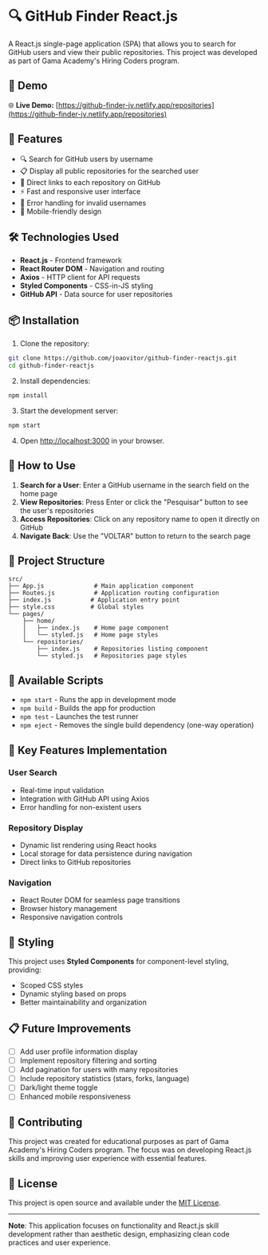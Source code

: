 # 🔍 GitHub Finder React.js

A React.js single-page application (SPA) that allows you to search for GitHub users and view their public repositories. This project was developed as part of Gama Academy's Hiring Coders program.

## 🚀 Demo

🌐 **Live Demo:** [https://github-finder-jv.netlify.app/repositories](https://github-finder-jv.netlify.app/repositories)

## 📱 Features

- 🔍 Search for GitHub users by username
- 📋 Display all public repositories for the searched user
- 🎯 Direct links to each repository on GitHub
- ⚡ Fast and responsive user interface
- 🔄 Error handling for invalid usernames
- 📱 Mobile-friendly design

## 🛠️ Technologies Used

- **React.js** - Frontend framework
- **React Router DOM** - Navigation and routing
- **Axios** - HTTP client for API requests
- **Styled Components** - CSS-in-JS styling
- **GitHub API** - Data source for user repositories

## 📦 Installation

1. Clone the repository:

```bash
git clone https://github.com/joaovitor/github-finder-reactjs.git
cd github-finder-reactjs
```

2. Install dependencies:

```bash
npm install
```

3. Start the development server:

```bash
npm start
```

4. Open [http://localhost:3000](http://localhost:3000) in your browser.

## 🎯 How to Use

1. **Search for a User**: Enter a GitHub username in the search field on the home page
2. **View Repositories**: Press Enter or click the "Pesquisar" button to see the user's repositories
3. **Access Repositories**: Click on any repository name to open it directly on GitHub
4. **Navigate Back**: Use the "VOLTAR" button to return to the search page

## 📁 Project Structure

```
src/
├── App.js              # Main application component
├── Routes.js           # Application routing configuration
├── index.js           # Application entry point
├── style.css          # Global styles
└── pages/
    ├── home/
    │   ├── index.js    # Home page component
    │   └── styled.js   # Home page styles
    └── repositories/
        ├── index.js    # Repositories listing component
        └── styled.js   # Repositories page styles
```

## 🔧 Available Scripts

- `npm start` - Runs the app in development mode
- `npm build` - Builds the app for production
- `npm test` - Launches the test runner
- `npm eject` - Removes the single build dependency (one-way operation)

## 🌟 Key Features Implementation

### User Search

- Real-time input validation
- Integration with GitHub API using Axios
- Error handling for non-existent users

### Repository Display

- Dynamic list rendering using React hooks
- Local storage for data persistence during navigation
- Direct links to GitHub repositories

### Navigation

- React Router DOM for seamless page transitions
- Browser history management
- Responsive navigation controls

## 🎨 Styling

This project uses **Styled Components** for component-level styling, providing:

- Scoped CSS styles
- Dynamic styling based on props
- Better maintainability and organization

## 📋 Future Improvements

- [ ] Add user profile information display
- [ ] Implement repository filtering and sorting
- [ ] Add pagination for users with many repositories
- [ ] Include repository statistics (stars, forks, language)
- [ ] Dark/light theme toggle
- [ ] Enhanced mobile responsiveness

## 🤝 Contributing

This project was created for educational purposes as part of Gama Academy's Hiring Coders program. The focus was on developing React.js skills and improving user experience with essential features.

## 📄 License

This project is open source and available under the [MIT License](LICENSE).

---

**Note**: This application focuses on functionality and React.js skill development rather than aesthetic design, emphasizing clean code practices and user experience.
